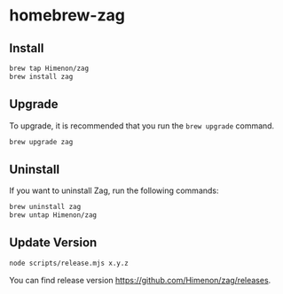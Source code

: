 # homebrew-zag

## Install

```bash
brew tap Himenon/zag
brew install zag
```

## Upgrade

To upgrade, it is recommended that you run the `brew upgrade` command.

```bash
brew upgrade zag
```

## Uninstall

If you want to uninstall Zag, run the following commands:

```bash
brew uninstall zag
brew untap Himenon/zag
```

## Update Version

```bash
node scripts/release.mjs x.y.z
```

You can find release version <https://github.com/Himenon/zag/releases>.
